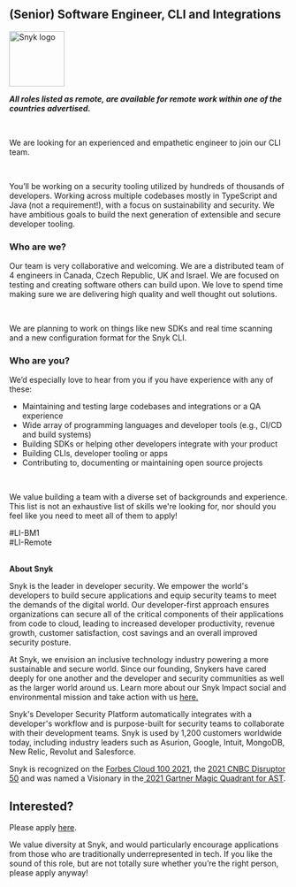 (Senior) Software Engineer, CLI and Integrations
---

<img src="https://res.cloudinary.com/snyk/image/upload/v1537345894/press-kit/brand/logo-black.png" width="100" alt="Snyk logo" />

<p><strong><em>All roles listed as remote, are available for remote work within one of the countries advertised.</em></strong></p>
<p>&nbsp;</p>
<p><span style="font-weight: 400;">We are looking for an experienced and empathetic engineer to join our CLI team.</span></p>
<p>&nbsp;</p>
<p><span style="font-weight: 400;">You’ll be working on a security tooling utilized by hundreds of thousands of developers. Working across multiple codebases mostly in TypeScript and Java (not a requirement!), with a focus on sustainability and security. We have ambitious goals to build the next generation of extensible and secure developer tooling.&nbsp;</span></p>
<h3><strong>Who are we?</strong></h3>
<p><span style="font-weight: 400;">Our team is very collaborative and welcoming. We are a distributed team of 4 engineers in Canada, Czech Republic, UK and Israel. We are focused on testing and creating software others can build upon. We love to spend time making sure we are delivering high quality and well thought out solutions.</span></p>
<p>&nbsp;</p>
<p><span style="font-weight: 400;">We are planning to work on things like new SDKs and real time scanning and a new configuration format for the Snyk CLI.&nbsp;</span></p>
<h3><strong>Who are you?</strong></h3>
<p><span style="font-weight: 400;">We’d especially love to hear from you if you have experience with any of these:</span></p>
<ul>
<li style="font-weight: 400;"><span style="font-weight: 400;">Maintaining and testing large codebases and integrations or a QA experience</span></li>
<li style="font-weight: 400;"><span style="font-weight: 400;">Wide array of programming languages and developer tools (e.g., CI/CD and build systems)</span></li>
<li style="font-weight: 400;"><span style="font-weight: 400;">Building SDKs or helping other developers integrate with your product</span></li>
<li style="font-weight: 400;"><span style="font-weight: 400;">Building CLIs, developer tooling or apps</span></li>
<li style="font-weight: 400;"><span style="font-weight: 400;">Contributing to, documenting or maintaining open source projects</span></li>
</ul>
<p>&nbsp;</p>
<p><span style="font-weight: 400;">We value building a team with a diverse set of backgrounds and experience. This list is not an exhaustive list of skills we're looking for, nor should you feel like you need to meet all of them to apply!</span></p>
<p><span style="font-weight: 400;">#LI-BM1<br>#LI-Remote</span><br><br></p><div class="content-conclusion"><p><strong>About Snyk</strong></p>
<p><span style="font-weight: 400;">Snyk is the leader in developer security. We empower the world's developers to build secure applications and equip security teams to meet the demands of the digital world. Our developer-first approach ensures organizations can secure all of the critical components of their applications from code to cloud, leading to increased developer productivity, revenue growth, customer satisfaction, cost savings and an overall improved security posture.&nbsp;</span></p>
<p><span style="font-weight: 400;">At Snyk, we envision an inclusive technology industry powering a more sustainable and secure world.</span> <span style="font-weight: 400;">Since our founding, Snykers have cared deeply for one another and the developer and security communities as well as the larger world around us. Learn more about our Snyk Impact social and environmental mission and take action with us </span><a href="https://snyk.io/about/snyk-impact/"><span style="font-weight: 400;">here.</span></a></p>
<p><span style="font-weight: 400;">Snyk's Developer Security Platform automatically integrates with a developer's workflow and is purpose-built for security teams to collaborate with their development teams. Snyk is used by 1,200 customers worldwide today, including industry leaders such as Asurion, Google, Intuit, MongoDB, New Relic, Revolut and Salesforce.</span></p>
<p><span style="font-weight: 400;">Snyk is recognized on the </span><a href="https://www.forbes.com/cloud100/#6f24b5ba5f94"><span style="font-weight: 400;">Forbes Cloud 100 2021</span></a><span style="font-weight: 400;">, the </span><a href="https://www.cnbc.com/2021/05/25/these-are-the-2021-cnbc-disruptor-50-companies.html"><span style="font-weight: 400;">2021 CNBC Disruptor 50</span></a><span style="font-weight: 400;"> and was named a Visionary in the</span><a href="https://snyk.io/blog/snyk-visionary-2021-gartner-magic-quadrant-for-ast/"><span style="font-weight: 400;"> 2021 Gartner Magic Quadrant for AST</span></a><span style="font-weight: 400;">.</span></p></div>

Interested?
---

Please apply [here](https://boards.greenhouse.io/snyk/jobs/5651029002#app).

We value diversity at Snyk, and would particularly encourage applications from those who are traditionally underrepresented in tech.
If you like the sound of this role, but are not totally sure whether you’re the right person, please apply anyway!
